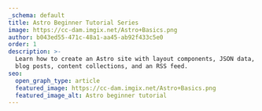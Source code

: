 ```yaml
---
_schema: default
title: Astro Beginner Tutorial Series
image: https://cc-dam.imgix.net/Astro+Basics.png
author: b043ed55-471c-48a1-aa45-ab92f433c5e0
order: 1
description: >-
  Learn how to create an Astro site with layout components, JSON data, Markdown
  blog posts, content collections, and an RSS feed.
seo:
  open_graph_type: article
  featured_image: https://cc-dam.imgix.net/Astro+Basics.png
  featured_image_alt: Astro beginner tutorial
---
```

